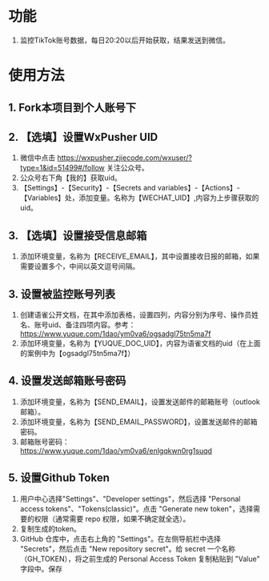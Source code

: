
# 功能

1. 监控TikTok账号数据，每日20:20以后开始获取，结果发送到微信。



# 使用方法

## 1. Fork本项目到个人账号下

## 2. 【选填】设置WxPusher UID

1. 微信中点击  https://wxpusher.zjiecode.com/wxuser/?type=1&id=51499#/follow  关注公众号。
2. 公众号右下角【我的】获取uid。
3. 【Settings】-【Security】-【Secrets and variables】-【Actions】-【Variables】处，添加变量。名称为【WECHAT_UID】,内容为上步骤获取的uid。

## 3. 【选填】设置接受信息邮箱

1. 添加环境变量，名称为【RECEIVE_EMAIL】，其中设置接收日报的邮箱，如果需要设置多个，中间以英文逗号间隔。

## 3. 设置被监控账号列表

1. 创建语雀公开文档，在其中添加表格，设置四列，内容分别为序号、操作员姓名、账号uid、备注四项内容。参考：https://www.yuque.com/1dao/ym0va6/ogsadgl75tn5ma7f
2. 添加环境变量，名称为【YUQUE_DOC_UID】，内容为语雀文档的uid（在上面的案例中为【ogsadgl75tn5ma7f】）

## 4. 设置发送邮箱账号密码

1. 添加环境变量，名称为【SEND_EMAIL】，设置发送邮件的邮箱账号（outlook邮箱）。
2. 添加环境变量，名称为【SEND_EMAIL_PASSWORD】，设置发送邮件的邮箱密码。
3. 邮箱账号密码：https://www.yuque.com/1dao/ym0va6/enlgqkwn0rg1suqd

## 5. 设置Github Token

1. 用户中心选择"Settings"、"Developer settings"，然后选择 "Personal access tokens"、"Tokens(classic)"。点击 "Generate new token"，选择需要的权限（通常需要 repo 权限，如果不确定就全选）。
2. 复制生成的token。
3. GitHub 仓库中，点击右上角的 "Settings"。在左侧导航栏中选择 "Secrets"，然后点击 "New repository secret"。给 secret 一个名称（GH_TOKEN），将之前生成的 Personal Access Token 复制粘贴到 "Value" 字段中。保存